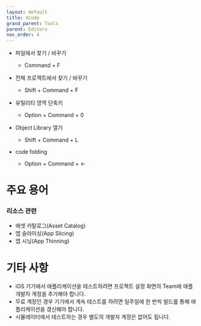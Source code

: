 ```yaml
---
layout: default
title: XCode
grand_parent: Tools
parent: Editors
nav_order: 4
---
```


 * 파일에서 찾기 / 바꾸기
   * Command + F

 * 전체 프로젝트에서 찾기 / 바꾸기
   * Shift + Command + F

 * 유틸리티 영역 단축키
   * Option + Command + 0


 * Object Library 열기
   * Shift + Command + L

 * code folding
   * Option + Command + <-

# 주요 용어

### 리소스 관련
 * 에셋 카탈로그(Asset Catalog)
 * 앱 슬라이싱(App Slicing)
 * 앱 시닝(App Thinning)


# 기타 사항

 * iOS 기기에서 애플리케이션을 테스트하려면 프로젝트 설정 화면의 Team에 애플 개발자 계정을 추가해야 합니다.
 * 무료 계정인 경우 기기에서 계속 테스트를 하려면 일주일에 한 번씩 빌드를 통해 애플리케이션을 갱신해야 합니다.
 * 시뮬레이터에서 테스트하는 경우 별도의 개발자 계정은 없어도 됩니다.   
